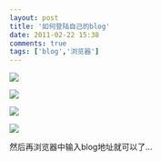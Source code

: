 ```yaml
---
layout: post
title: '如何登陆自己的blog'
date: 2011-02-22 15:38
comments: true
tags: ['blog','浏览器']
---
```


![](http://hi.csdn.net/attachment/201102/22/0_1298360191We9e.gif)

![](http://hi.csdn.net/attachment/201102/22/0_12983601942sy0.gif)

![](http://hi.csdn.net/attachment/201102/22/0_129836018804Tf.gif)

![](http://hi.csdn.net/attachment/201102/22/0_1298360180zNam.gif)

然后再浏览器中输入blog地址就可以了...

